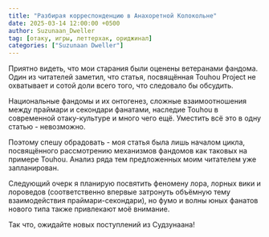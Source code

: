 ```yaml
---
title: "Разбирая корреспонденцию в Анахоретной Колокольне"
date: 2025-03-14 12:00:00 +0500
author: Suzunaan_Dweller
tag: [отаку, игры, леттерхак, ориджинал]
categories: ["Suzunaan Dweller"]
---
```


Приятно видеть, что мои старания были оценены ветеранами фандома. Один из читателей заметил, что статья, посвящённая Touhou Project не охватывает и сотой доли всего того, что следовало бы обсудить.

Национальные фандомы и их онтогенез, сложные взаимоотношения между праймари и секондари фанатами, наследие Touhou в современной отаку-культуре и много чего ещё. Уместить всё это в одну статью - невозможно. 

Поэтому спешу обрадовать - моя статья была лишь началом цикла, посвящённого рассмотрению механизмов фандомов как таковых на примере Touhou. Анализ ряда тем предложенных моим читателем уже запланирован.

Следующий очерк я планирую посвятить феномену лора, лорных вики и лороведов (соответственно впервые затронуть объёмную тему взаимодействия праймари-секондари), но фумо и волны юных фанатов нового типа также привлекают моё внимание. 

Так что, ожидайте новых поступлений из Судзунаана!
